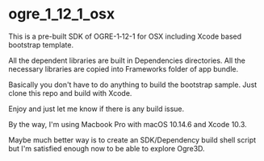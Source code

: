 # ogre_1_12_1_osx
This is a pre-built SDK of OGRE-1‐12-1 for OSX including Xcode based bootstrap template.

All the dependent libraries are built in Dependencies directories.
All the necessary libraries are copied into Frameworks folder of app bundle.

Basically you don't have to do anything to build the bootstrap sample.
Just clone this repo and build with Xcode.

Enjoy and just let me know if there is any build issue.

By the way, I'm using Macbook Pro with macOS 10.14.6 and Xcode 10.3.

Maybe much better way is to create an SDK/Dependency build shell script but I'm satisfied enough now to be able to explore Ogre3D.
